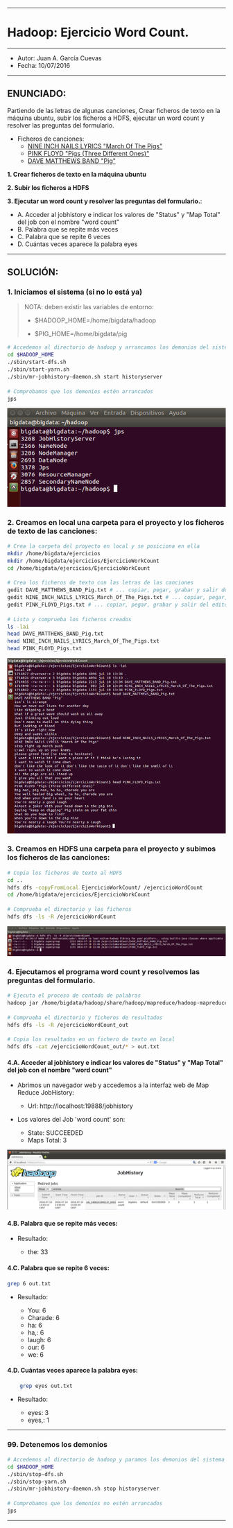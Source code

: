***
# Hadoop: Ejercicio Word Count.
***
- Autor: Juan A. García Cuevas
- Fecha: 10/07/2016

***

## ENUNCIADO:

Partiendo de las letras de algunas canciones, Crear ficheros de texto en la máquina ubuntu, subir los ficheros a HDFS, ejecutar un word count y resolver las preguntas del formulario.

- Ficheros de canciones:
    - [NINE INCH NAILS LYRICS "March Of The Pigs"](data/NINE_INCH_NAILS_LYRICS_March_Of_The_Pigs.txt)
    - [PINK FLOYD "Pigs (Three Different Ones)"](data/PINK_FLOYD_Pigs.txt)
    - [DAVE MATTHEWS BAND "Pig"](data/DAVE_MATTHEWS_BAND_Pig.txt)

**1. Crear ficheros de texto en la máquina ubuntu**

**2. Subir los ficheros a HDFS**

**3. Ejecutar un word count y resolver las preguntas del formulario.**:

- A. Acceder al jobhistory e indicar los valores de "Status" y "Map Total" del job con el nombre "word count"
- B. Palabra que se repite más veces
- C. Palabra que se repite 6 veces
- D. Cuántas veces aparece la palabra eyes

***

## SOLUCIÓN:

### 1. Iniciamos el sistema (si no lo está ya)

>
>NOTA: deben existir las variables de entorno:
>
>- $HADOOP_HOME=/home/bigdata/hadoop
>
>- $PIG_HOME=/home/bigdata/pig
>

```bash
# Accedemos al directorio de hadoop y arrancamos los demonios del sistema
cd $HADOOP_HOME
./sbin/start-dfs.sh
./sbin/start-yarn.sh
./sbin/mr-jobhistory-daemon.sh start historyserver

# Comprobamos que los demonios estén arrancados
jps
```

![Demonios Hadoop](images/DemoniosHadoop.png)

### 2. Creamos en local una carpeta para el proyecto y los ficheros de texto de las canciones:

```bash
# Crea la carpeta del proyecto en local y se posiciona en ella
mkdir /home/bigdata/ejercicios
mkdir /home/bigdata/ejercicios/EjercicioWorkCount
cd /home/bigdata/ejercicios/EjercicioWorkCount

# Crea los ficheros de texto con las letras de las canciones
gedit DAVE_MATTHEWS_BAND_Pig.txt # ... copiar, pegar, grabar y salir del editor
gedit NINE_INCH_NAILS_LYRICS_March_Of_The_Pigs.txt # ... copiar, pegar, grabar y salir del editor
gedit PINK_FLOYD_Pigs.txt # ... copiar, pegar, grabar y salir del editor

# Lista y comprueba los ficheros creados
ls -lai 
head DAVE_MATTHEWS_BAND_Pig.txt
head NINE_INCH_NAILS_LYRICS_March_Of_The_Pigs.txt
head PINK_FLOYD_Pigs.txt
```

![HadoopWordCount-ListaFicherosDatos](images/HadoopWordCount-ListaFicherosDatos.png)

### 3. Creamos en HDFS una carpeta para el proyecto y subimos los ficheros de las canciones:

```bash
# Copia los ficheros de texto al HDFS
cd ..
hdfs dfs -copyFromLocal EjercicioWorkCount/ /ejercicioWordCount
cd /home/bigdata/ejercicios/EjercicioWorkCount

# Comprueba el directorio y los ficheros
hdfs dfs -ls -R /ejercicioWordCount
```

![HadoopWordCount-FicherosGrupos](images/HadoopWordCount-FicherosGrupos.png)

### 4. Ejecutamos el programa word count y resolvemos las preguntas del formulario.

```bash
# Ejecuta el proceso de contado de palabras
hadoop jar /home/bigdata/hadoop/share/hadoop/mapreduce/hadoop-mapreduce-examples-2.7.2.jar wordcount /ejercicioWordCount /ejercicioWordCount_out

# Comprueba el directorio y ficheros de resultados
hdfs dfs -ls -R /ejercicioWordCount_out

# Copia los resultados en un fichero de texto en local
hdfs dfs -cat /ejercicioWordCount_out/* > out.txt
```

#### 4.A. Acceder al jobhistory e indicar los valores de "Status" y "Map Total" del job con el nombre "word count"

- Abrimos un navegador web y accedemos a la interfaz web de Map Reduce JobHistory:
    - Url: http://localhost:19888/jobhistory

- Los valores del Job 'word count' son:
    - State: SUCCEEDED
    - Maps Total: 3

![HadoopWordCount-JobHistory](images/HadoopWordCount-JobHistory.png)

#### 4.B. Palabra que se repite más veces:

- Resultado:

    - the:      33

#### 4.C. Palabra que se repite 6 veces:

```bash
grep 6 out.txt
```
- Resultado:

    - You:      6
    - Charade:  6
    - ha:       6
    - ha,:      6
    - laugh:    6
    - our:      6
    - we:       6

#### 4.D. Cuántas veces aparece la palabra eyes:

```bash
    grep eyes out.txt
```
- Resultado:

    - eyes:   3
    - eyes,:  1

***

### 99. Detenemos los demonios

```bash
# Accedemos al directorio de hadoop y paramos los demonios del sistema
cd $HADOOP_HOME
./sbin/stop-dfs.sh
./sbin/stop-yarn.sh
./sbin/mr-jobhistory-daemon.sh stop historyserver

# Comprobamos que los demonios no estén arrancados
jps
```

***

